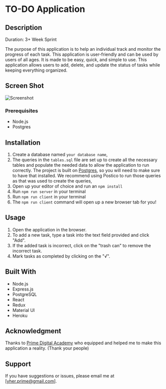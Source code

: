 # TO-DO Application

## Description

Duration: 3+ Week Sprint

The purpose of this application is to help an individual track and monitor the progress of each task. This application is user-friendly and can be used by users of all ages. It is made to be easy, quick, and simple to use. This application allows users to add, delete, and update the status of tasks while keeping everything organized.

## Screen Shot

![Screenshot](<public/images/Screenshot 2024-04-22 at 1.12.58 AM.png>)

### Prerequisites

- Node.js
- Postgres

## Installation

1. Create a database named `your database name`,
2. The queries in the `tables.sql` file are set up to create all the necessary tables and populate the needed data to allow the application to run correctly. The project is built on [Postgres](https://www.postgresql.org/download/), so you will need to make sure to have that installed. We recommend using Postico to run those queries as that was used to create the queries,
3. Open up your editor of choice and run an `npm install`
4. Run `npm run server` in your terminal
5. Run `npm run client` in your terminal
6. The `npm run client` command will open up a new browser tab for you!

## Usage

1. Open the application in the browser.
2. To add a new task, type a task into the text field provided and click "Add".
3. If the added task is incorrect, click on the "trash can" to remove the incorrect task.
4. Mark tasks as completed by clicking on the "√".

## Built With

- Node.js
- Express.js
- PostgreSQL
- React
- Redux
- Material UI
- Heroku

## Acknowledgment

Thanks to [Prime Digital Academy](www.primeacademy.io) who equipped and helped me to make this application a reality. (Thank your people)

## Support

If you have suggestions or issues, please email me at [yher.prime@gmail.com].

